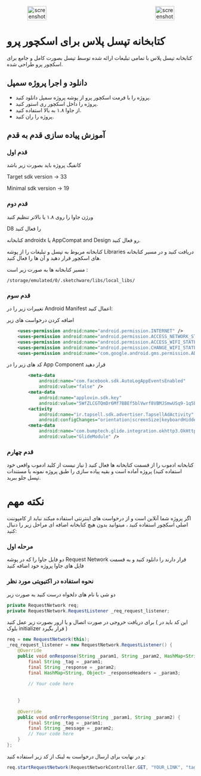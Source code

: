 <div align="center" style="width:100%;display:flex;justify-content:space-between;">
<img width="32%" src="https://s6.uupload.ir/files/image_3i9b.png" align="center" alt="screenshot" />
<img width="32%" src="https://play-lh.googleusercontent.com/dOJ9g_OLnzOzqR0JaJXjgpc8Nc7NHtDkgNY5FewfpADjjsNm7ouiV9OMhhD0NOjWD2A" align="center" alt="screenshot" />
</div>

# کتابخانه تپسل پلاس برای اسکچور پرو
کتابخانه تپسل پلاس با تمامی تبلیغات ارائه شده توسط تپسل بصورت کامل و جامع برای اسکچور پرو طراحی شده.
## دانلود و اجرا پروژه سمپل
- پروژه را با فرمت اسکچور پرو از پوشه پروژه سمپل دانلود کنید.
- پروژه را داخل اسکچور ری استور کنید.
- از جاوا ۱.۸ به بالا استفاده کنید.
- پروژه را ران کنید.
## آموزش پیاده سازی قدم به قدم
### قدم اول
کانفیگ پروژه باید بصورت زیر باشد

Target sdk version -> 33

Minimal sdk version -> 19
### قدم دوم
ورژن جاوا را روی ۱.۸ یا بالاتر تنظیم کنید

D8 را فعال کنید

کتابخانه androidx یا AppCompat and Design رو فعال کنید.

کتابخانه مربوط به تپسل و تبلیغات را از پوشه Libraries دریافت کنید و در مسیر کتابخانه های اسکچور قرار دهید و آن ها را فعال کنید.


مسیر کتابخانه ها به صورت زیر است :

`/storage/emulated/0/.sketchware/libs/local_libs/`

### قدم سوم
تغییرات زیر را در Android Manifest اعمال کنید:

اضافه کردن درخواست های زیر
```xml
	<uses-permission android:name="android.permission.INTERNET" />
	<uses-permission android:name="android.permission.ACCESS_NETWORK_STATE" />
	<uses-permission android:name="android.permission.ACCESS_WIFI_STATE" />
	<uses-permission android:name="android.permission.CHANGE_WIFI_STATE" />
	<uses-permission android:name="com.google.android.gms.permission.AD_ID" />
```
کد های زیر را در App Component قرار دهید

```xml
        <meta-data
            android:name="com.facebook.sdk.AutoLogAppEventsEnabled"
            android:value="false" />
        <meta-data
            android:name="applovin.sdk.key"
            android:value="5WfZLCGTQmDr6Mf7BBEf5blVwrf8VBMJSmwUSq9-1q5bPpCH_OGAWEP2z2lRkmonLgPzG6gbL4DlvUF9frFmt6" />
        <activity
            android:name="ir.tapsell.sdk.advertiser.TapsellAdActivity"
            android:configChanges="orientation|screenSize|keyboardHidden|smallestScreenSize|screenLayout" />
        <meta-data
            android:name="com.bumptech.glide.integration.okhttp3.OkHttpGlideModule"
            android:value="GlideModule" />
```

### قدم چهارم
کتابخانه ادموب را از قسمت کتابخانه ها فعال کنید ( نیاز نیست از کلید ادموب واقعی خود استفاده کنید)
پروژه آماده است و بقیه پیاده سازی را طبق پروژه نمونه یا مستندات تپسل جلو ببرید.

# نکته مهم
اگر پروژه شما آنلاین است و از درخواست های اینترنتی استفاده میکند نباید از کامپوننت اصلی اسکچور استفاده کنید ، میتوانید بدون هیچ کتابخانه اضافه ای مراحل زیر را دنبال کنید:

### مرحله اول
 دو فایل جاوا را که در پوشه Request Network قرار دارند را دانلود کنید و به قسمت فایل های جاوا پروژه خود اضافه کنید
 
### نحوه استفاده در اکتیویتی مورد نظر
دو شی با نام های دلخواه درست کنید به صورت زیر

```java
private RequestNetwork req;
private RequestNetwork.RequestListener _req_request_listener;
```

برای دریافت خروجی در صورت اتصال و یا ارور بصورت زیر عمل کنید ( این کد باید در بلوک initializer قرار بگیرد )

```java
req = new RequestNetwork(this);
_req_request_listener = new RequestNetwork.RequestListener() {
	@Override
	public void onResponse(String _param1, String _param2, HashMap<String, Object> _param3) {
		final String _tag = _param1;
		final String _response = _param2;
		final HashMap<String, Object> _responseHeaders = _param3;
        
        // Your code here
        
		
	}
	
	@Override
	public void onErrorResponse(String _param1, String _param2) {
		final String _tag = _param1;
		final String _message = _param2;
		// Your code here 
	}
};
```

و در نهایت برای ارسال درخواست به لینک از کد زیر استفاده کنید:

```java
req.startRequestNetwork(RequestNetworkController.GET, "YOUR_LINK", "tag", _req_request_listener);
```
